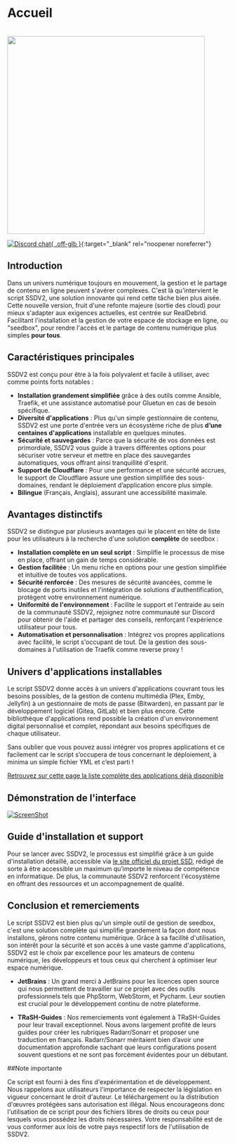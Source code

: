 # Accueil

<br /><img src="https://user-images.githubusercontent.com/64525827/107496602-ceddbb80-6b91-11eb-9a05-ac311eedf150.png" width="450">

[![Discord chat](https://img.shields.io/discord/533736783414820864?style=for-the-badge&color=4051B5&logo=discord){ .off-glb }](https://discord.gg/qbfdKVYB){:target="_blank" rel="noopener noreferrer"}

## Introduction

Dans un univers numérique toujours en mouvement, la gestion et le partage de contenu en ligne peuvent s'avérer complexes. C'est là qu'intervient le script SSDV2, une solution innovante qui rend cette tâche bien plus aisée. Cette nouvelle version, fruit d'une refonte majeure (sortie des cloud) pour mieux s'adapter aux exigences actuelles, est centrée sur RealDebrid. Facilitant l'installation et la gestion de votre espace de stockage en ligne, ou "seedbox", pour rendre l'accès et le partage de contenu numérique plus simples **pour tous**.

## Caractéristiques principales

SSDV2 est conçu pour être à la fois polyvalent et facile à utiliser, avec comme points forts notables :

- **Installation grandement simplifiée** grâce à des outils comme Ansible, Traefik, et une assistance automatisé pour Gluetun en cas de besoin spécifique.
- **Diversité d'applications** : Plus qu'un simple gestionnaire de contenu, SSDV2 est une porte d'entrée vers un écosystème riche de plus **d’une centaines d'applications** installable en quelques minutes.
- **Sécurité et sauvegardes** : Parce que la sécurité de vos données est primordiale, SSDV2 vous guide à travers différentes options pour sécuriser votre serveur et mettre en place des sauvegardes automatiques, vous offrant ainsi tranquillité d'esprit.
- **Support de Cloudflare** : Pour une performance et une sécurité accrues, le support de Cloudflare assure une gestion simplifiée des sous-domaines, rendant le déploiement d’application encore plus simple.
- **Bilingue** (Français, Anglais), assurant une accessibilité maximale.

## Avantages distinctifs

SSDV2 se distingue par plusieurs avantages qui le placent en tête de liste pour les utilisateurs à la recherche d'une solution **complète** de seedbox :

- **Installation complète en un seul script** : Simplifie le processus de mise en place, offrant un gain de temps considérable.
- **Gestion facilitée** : Un menu riche en options pour une gestion simplifiée et intuitive de toutes vos applications.
- **Sécurité renforcée** : Des mesures de sécurité avancées, comme le blocage de ports inutiles et l'intégration de solutions d'authentification, protègent votre environnement numérique.
- **Uniformité de l'environnement** : Facilite le support et l'entraide au sein de la communauté SSDV2, rejoignez notre communauté sur Discord pour obtenir de l'aide et partager des conseils, renforçant l'expérience utilisateur pour tous.
- **Automatisation et personnalisation** : Intégrez vos propres applications avec facilité, le script s'occupant de tout. De la gestion des sous-domaines à l'utilisation de Traefik comme reverse proxy !

## Univers d'applications installables

Le script SSDV2 donne accès à un univers d'applications couvrant tous les besoins possibles, de la gestion de contenu multimédia (Plex, Emby, Jellyfin) à un gestionnaire de mots de passe (Bitwarden), en passant par le développement logiciel (Gitea, GitLab) et bien plus encore. Cette bibliothèque d'applications rend possible la création d'un environnement digital personnalisé et complet, répondant aux besoins spécifiques de chaque utilisateur.

Sans oublier que vous pouvez aussi intégrer vos propres applications et ce facilement car le script s’occupera de tous concernant le déploiement, à minima un simple fichier YML et c’est parti !

[Retrouvez sur cette page la liste complète des applications déjà disponible](https://projetssd.github.io/ssdv2_docs/Applications/multimedia-et-gestion-de-contenu.md)

## Démonstration de l'interface

[![ScreenShot](https://user-images.githubusercontent.com/64525827/166642246-48c95b9e-c116-4d5b-b3e2-2e1305389f4f.png)](https://user-images.githubusercontent.com/64525827/166640750-3a9b032f-80b1-4aa0-8966-b7abd560f57d.mp4)


## Guide d'installation et support

Pour se lancer avec SSDV2, le processus est simplifié grâce à un guide d'installation détaillé, accessible via [le site officiel du projet SSD](https://projetssd.github.io/ssdv2_docs/Installation/introduction/), rédigé de sorte à être accessible un maximum qu’importe le niveau de compétence en informatique. De plus, la communauté SSDV2 renforcent l'écosystème en offrant des ressources et un accompagnement de qualité.

## Conclusion et remerciements

Le script SSDV2 est bien plus qu'un simple outil de gestion de seedbox, c'est une solution complète qui simplifie grandement la façon dont nous installons, gérons notre contenu numérique. Grâce à sa facilité d'utilisation, son intérêt pour la sécurité et son accès à une vaste gamme d'applications, SSDV2 est le choix par excellence pour les amateurs de contenu numérique, les développeurs et tous ceux qui cherchent à optimiser leur espace numérique.

- **JetBrains** : Un grand merci à JetBrains pour les licences open source qui nous permettent de travailler sur ce projet avec des outils professionnels tels que PhpStorm, WebStorm, et Pycharm. Leur soutien est crucial pour le développement continu de notre plateforme.

- **TRaSH-Guides** : Nos remerciements vont également à TRaSH-Guides pour leur travail exceptionnel. Nous avons largement profité de leurs guides pour créer les rubriques Radarr/Sonarr et proposer une traduction en français. Radarr/Sonarr méritaient bien d’avoir une documentation approfondie sachant que leurs configurations posent souvent questions et ne sont pas forcément évidentes pour un débutant.

##Note importante

Ce script est fourni à des fins d'expérimentation et de développement. Nous rappelons aux utilisateurs l'importance de respecter la législation en vigueur concernant le droit d'auteur. Le téléchargement ou la distribution d'œuvres protégées sans autorisation est illégal. Nous encourageons donc l'utilisation de ce script pour des fichiers libres de droits ou ceux pour lesquels vous possédez les droits nécessaires. Votre responsabilité est de vous conformer aux lois de votre pays respectif lors de l'utilisation de SSDV2.